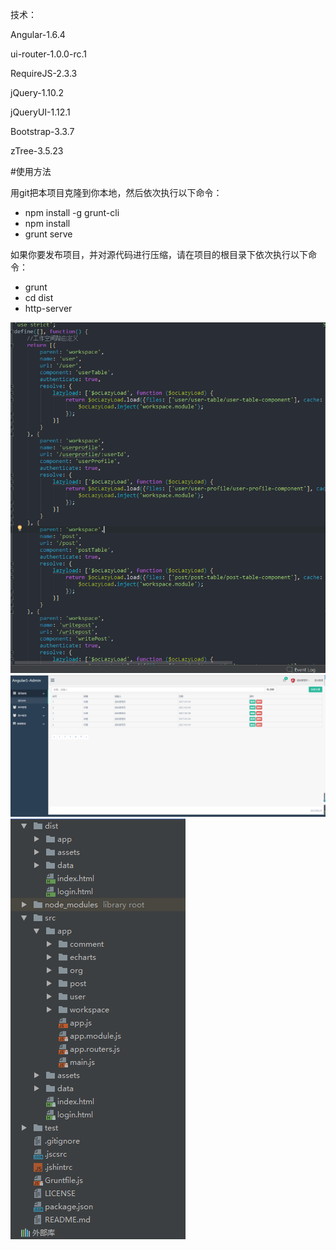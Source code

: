 技术：

Angular-1.6.4

ui-router-1.0.0-rc.1

RequireJS-2.3.3

jQuery-1.10.2

jQueryUI-1.12.1

Bootstrap-3.3.7

zTree-3.5.23

#使用方法

用git把本项目克隆到你本地，然后依次执行以下命令：

- npm install -g grunt-cli
- npm install
- grunt serve

如果你要发布项目，并对源代码进行压缩，请在项目的根目录下依次执行以下命令：

- grunt
- cd dist
- http-server


![图](src/assets/imgs/m1.png)
![图](src/assets/imgs/m2.png)
![图](src/assets/imgs/m3.png)
